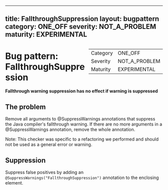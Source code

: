 <!--
*** AUTO-GENERATED, DO NOT MODIFY ***
To make changes, edit the @BugPattern annotation or the explanation in docs/bugpattern.
-->

---
title: FallthroughSuppression
layout: bugpattern
category: ONE_OFF
severity: NOT_A_PROBLEM
maturity: EXPERIMENTAL
---

<div style="float:right;"><table id="metadata">
<tr><td>Category</td><td>ONE_OFF</td></tr>
<tr><td>Severity</td><td>NOT_A_PROBLEM</td></tr>
<tr><td>Maturity</td><td>EXPERIMENTAL</td></tr>
</table></div>

# Bug pattern: FallthroughSuppression
__Fallthrough warning suppression has no effect if warning is suppressed__

## The problem
Remove all arguments to @SuppressWarnings annotations that suppress the Java compiler's fallthrough warning. If there are no more arguments in a @SuppressWarnings annotation, remove the whole annotation.

Note: This checker was specific to a refactoring we performed and should not be used as a general error or warning.

## Suppression
Suppress false positives by adding an `@SuppressWarnings("FallthroughSuppression")` annotation to the enclosing element.
